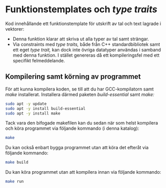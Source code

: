 # Funktionstemplates och *type traits*

Kod innehållande ett funktionstemplate för utskrift av tal och text lagrade i vektorer:
* Denna funktion klarar att skriva ut alla typer av tal samt strängar.
* Via constraints med *type traits,* både från C++ standardbibliotek samt ett eget *type trait,* kan dock inte övriga datatyper
användas i samband med denna funktion. I stället genereras då ett kompileringsfel med ett specifikt felmeddelande.

## Kompilering samt körning av programmet
För att kunna kompilera koden, se till att du har GCC-kompilatorn samt *make* installerat. Installera därmed paketen *build-essential* samt *make:*

```bash
sudo apt -y update
sudo apt -y install build-essential
sudo apt -y install make
```

Tack vara den bifogade makefilen kan du sedan när som helst kompilera och köra programmet via följande kommando (i denna katalog):

```bash
make
```

Du kan också enbart bygga programmet utan att köra det efteråt via följande kommando:

```bash
make build
```

Du kan köra programmet utan att kompilera innan via följande kommando:

```bash
make run
```